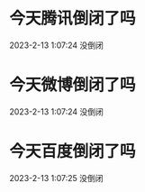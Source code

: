 # 今天腾讯倒闭了吗

2023-2-13 1:07:24 没倒闭

# 今天微博倒闭了吗

2023-2-13 1:07:24 没倒闭

# 今天百度倒闭了吗

2023-2-13 1:07:25 没倒闭


